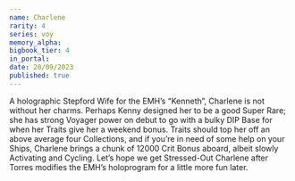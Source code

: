 ```yaml
---
name: Charlene
rarity: 4
series: voy
memory_alpha:
bigbook_tier: 4
in_portal:
date: 20/09/2023
published: true
---
```


A holographic Stepford Wife for the EMH’s “Kenneth”, Charlene is not without her charms. Perhaps Kenny designed her to be a good Super Rare; she has strong Voyager power on debut to go with a bulky DIP Base for when her Traits give her a weekend bonus. Traits should top her off an above average four Collections, and if you’re in need of some help on your Ships, Charlene brings a chunk of 12000 Crit Bonus aboard, albeit slowly Activating and Cycling. Let’s hope we get Stressed-Out Charlene after Torres modifies the EMH’s holoprogram for a little more fun later.
